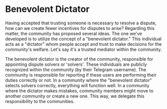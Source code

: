 # Benevolent Dictator

Having accepted that trusting someone is necessary to resolve a dispute, how can we create fewer incentives for disputes to arise? Regarding this matter, the community has proposed several ideas. The one we've developed is to utilize the concept of a "benevolent dictator." This individual acts as a "dictator" whom people accept and trust to make decisions for the community's welfare. Let's say it's a trusted mediator within the community.

The benevolent dictator is the creator of the community, responsible for appointing dispute solvers or 'solvers'. These individuals are publicly recognized within the community (by their Telegram username). The community is responsible for reporting if these users are performing their duties correctly or not. In a community where the "benevolent dictator" selects solvers correctly, everything will function well. In a community where the dictator makes mistakes, community members might move to another community or create a new one. This way, we delegate this responsibility to the communities.
